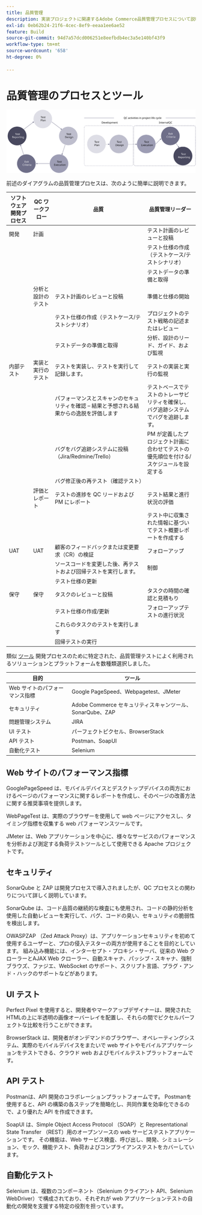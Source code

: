 ```yaml
---
title: 品質管理
description: 実装プロジェクトに関連するAdobe Commerce品質管理プロセスについて説明します。
exl-id: 0eb62b24-21f6-4cec-8ef9-eeaa1ee6ae52
feature: Build
source-git-commit: 94d7a57dcd006251e8eefbdb4ec3a5e140bf43f9
workflow-type: tm+mt
source-wordcount: '658'
ht-degree: 0%

---
```


# 品質管理のプロセスとツール

![品質管理プロセス図](../../assets/playbooks/quality-control-diagram.svg)

前述のダイアグラムの品質管理プロセスは、次のように簡単に説明できます。

<table>
<thead>
  <tr>
    <th>ソフトウェア開発プロセス</th>
    <th>QC ワークフロー</th>
    <th>品質</th>
    <th>品質管理リーダー</th>
  </tr>
</thead>
<tbody>
  <tr>
    <td>開発</td>
    <td>計画</td>
    <td></td>
    <td>テスト計画のレビューと投稿</td>
  </tr>
  <tr>
    <td></td>
    <td></td>
    <td></td>
    <td>テスト仕様の作成（テストケース/テストシナリオ）</td>
  </tr>
  <tr>
    <td></td>
    <td></td>
    <td></td>
    <td>テストデータの準備と取得</td>
  </tr>
  <tr>
    <td></td>
    <td>分析と設計のテスト</td>
    <td>テスト計画のレビューと投稿</td>
    <td>準備と仕様の開始</td>
  </tr>
  <tr>
    <td></td>
    <td></td>
    <td>テスト仕様の作成（テストケース/テストシナリオ）</td>
    <td>プロジェクトのテスト戦略の記述またはレビュー</td>
  </tr>
  <tr>
    <td></td>
    <td></td>
    <td>テストデータの準備と取得</td>
    <td> 分析、設計のリード、ガイド、および監視</td>
  </tr>
  <tr>
    <td>内部テスト</td>
    <td>実装と実行のテスト</td>
    <td>テストを実装し、テストを実行して記録します。</td>
    <td>テストの実装と実行の監視</td>
  </tr>
  <tr>
    <td></td>
    <td></td>
    <td>パフォーマンスとスキャンのセキュリティを確認 – 結果と予想される結果からの逸脱を評価します</td>
    <td>テストベースでテストのトレーサビリティを確保し、バグ追跡システムでバグを追跡します。</td>
  </tr>
  <tr>
    <td></td>
    <td></td>
    <td>バグをバグ追跡システムに投稿（Jira/Redmine/Trello）</td>
    <td>PM が定義したプロジェクト計画に合わせてテストの優先順位を付ける/スケジュールを設定する</td>
  </tr>
  <tr>
    <td></td>
    <td></td>
    <td>バグ修正後の再テスト（確認テスト）</td>
    <td></td>
  </tr>
  <tr>
    <td></td>
    <td>評価とレポート</td>
    <td>テストの進捗を QC リードおよび PM にレポート</td>
    <td>テスト結果と進行状況の評価</td>
  </tr>
  <tr>
    <td></td>
    <td></td>
    <td></td>
    <td>テスト中に収集された情報に基づいてテスト概要レポートを作成する</td>
  </tr>
  <tr>
    <td>UAT</td>
    <td>UAT</td>
    <td>顧客のフィードバックまたは変更要求（CR）の検証</td>
    <td>フォローアップ</td>
  </tr>
  <tr>
    <td></td>
    <td></td>
    <td>ソースコードを変更した後、再テストおよび回帰テストを実行します。</td>
    <td>制御</td>
  </tr>
  <tr>
    <td></td>
    <td></td>
    <td>テスト仕様の更新</td>
    <td></td>
  </tr>
  <tr>
    <td>保守</td>
    <td>保守</td>
    <td>タスクのレビューと投稿</td>
    <td>タスクの時間の確認と見積もり</td>
  </tr>
  <tr>
    <td></td>
    <td></td>
    <td>テスト仕様の作成/更新</td>
    <td>フォローアップテストの進行状況</td>
  </tr>
  <tr>
    <td></td>
    <td></td>
    <td>これらのタスクのテストを実行します</td>
    <td></td>
  </tr>
  <tr>
    <td></td>
    <td></td>
    <td>回帰テストの実行</td>
    <td></td>
  </tr>
</tbody>
</table>

類似 [ツール](project-management-tools.md) 開発プロセスのために特定された、品質管理テストによく利用されるソリューションとプラットフォームを数種類選択しました。

| 目的 | ツール |
|---------------------------|---------------------------------------------------|
| Web サイトのパフォーマンス指標 | Google PageSpeed、Webpagetest、JMeter |
| セキュリティ | Adobe Commerce セキュリティスキャンツール、SonarQube、ZAP |
| 問題管理システム | JIRA |
| UI テスト | パーフェクトピクセル、BrowserStack |
| API テスト | Postman、SoapUI |
| 自動化テスト | Selenium |


## Web サイトのパフォーマンス指標

GooglePageSpeed は、モバイルデバイスとデスクトップデバイスの両方におけるページのパフォーマンスに関するレポートを作成し、そのページの改善方法に関する推奨事項を提供します。

WebPageTest は、実際のブラウザーを使用して web ページにアクセスし、タイミング指標を収集する web パフォーマンスツールです。

JMeter は、Web アプリケーションを中心に、様々なサービスのパフォーマンスを分析および測定する負荷テストツールとして使用できる Apache プロジェクトです。

## セキュリティ

SonarQube と ZAP は開発プロセスで導入されましたが、QC プロセスとの関わりについて詳しく説明しています。

SonarQube は、コード品質の継続的な検査にも使用され、コードの静的分析を使用した自動レビューを実行して、バグ、コードの臭い、セキュリティの脆弱性を検出します。

OWASPZAP （Zed Attack Proxy）は、アプリケーションセキュリティを初めて使用するユーザーと、プロの侵入テスターの両方が使用することを目的としています。 組み込み機能には、インターセプト・プロキシ・サーバ、従来の Web クローラーとAJAX Web クローラー、自動スキャナ、パッシブ・スキャナ、強制ブラウズ、ファジエ、WebSocket のサポート、スクリプト言語、プラグ・アンド・ハックのサポートなどがあります。

## UI テスト

Perfect Pixel を使用すると、開発者やマークアップデザイナーは、開発されたHTMLの上に半透明の画像オーバーレイを配置し、それらの間でピクセルパーフェクトな比較を行うことができます。

BrowserStack は、開発者がオンデマンドのブラウザー、オペレーティングシステム、実際のモバイルデバイスをまたいで web サイトやモバイルアプリケーションをテストできる、クラウド web およびモバイルテストプラットフォームです。

## API テスト

Postmanは、API 開発のコラボレーションプラットフォームです。 Postmanを使用すると、API の構築の各ステップを簡略化し、共同作業を効率化できるので、より優れた API を作成できます。

SoapUI は、Simple Object Access Protocol （SOAP）と Representational State Transfer （REST）用のオープンソースの web サービステストアプリケーションです。 その機能は、Web サービス検査、呼び出し、開発、シミュレーション、モック、機能テスト、負荷およびコンプライアンステストをカバーしています。

## 自動化テスト

Selenium は、複数のコンポーネント（Selenium クライアント API、Selenium WebDriver）で構成されており、それぞれが web アプリケーションテストの自動化の開発を支援する特定の役割を担っています。
